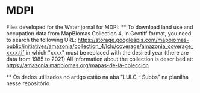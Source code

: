 # MDPI

Files developed for the Water jornal for MDPI:
** To download land use and occupation data from MapBiomas Collection 4, in Geotiff format, you need to search the following URL:
  https://storage.googleapis.com/mapbiomas-public/initiatives/amazonia/collection_4/lclu/coverage/amazonia_coverage_xxxx.tif
  in which "xxxx" must be replaced with the desired year (there are data from 1985 to 2021)
 All information about the collection is described at: https://amazonia.mapbiomas.org/mapas-de-la-coleccion

** Os dados utilizados no artigo estão na aba "LULC - Subbs" na planilha nesse repositório
